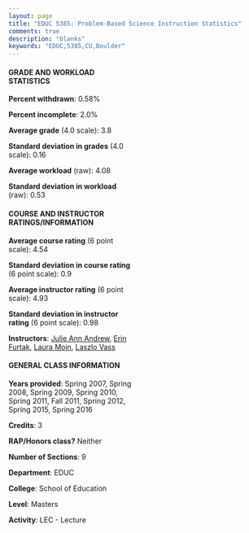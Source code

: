 ```yaml
---
layout: page
title: "EDUC 5385: Problem-Based Science Instruction Statistics"
comments: true
description: "blanks"
keywords: "EDUC,5385,CU,Boulder"
---
```

<head>
<script src="https://ajax.googleapis.com/ajax/libs/jquery/2.1.3/jquery.min.js"></script>
<script src="https://dl.dropboxusercontent.com/s/pc42nxpaw1ea4o9/highcharts.js?dl=0"></script>
<!-- <script src="../assets/js/highcharts.js"></script> -->
<style type="text/css">@font-face {
	font-family: "Bebas Neue";
	src: url(https://www.filehosting.org/file/details/544349/BebasNeue Regular.otf) format("opentype");
	}
	h1.Bebas { 
		font-family: "Bebas Neue", Verdana, Tahoma;
	}
</style>
</head>
<body>
	<div id="container" style="float: right; width: 45%; height: 88%; margin-left: 2.5%; margin-right: 2.5%;"></div>
	<script language="JavaScript">
		$(document).ready(function() {
		var chart = {type: 'column'};
		var title = {text: 'Grade Distribution'};
		var xAxis = {categories: ['A','B','C','D','F'],crosshair: true};
		var yAxis = {min: 0,title: {text: 'Percentage'}};
		var tooltip = {headerFormat: '<center><b><span style="font-size:20px">{point.key}</span></b></center>',
		               pointFormat: '<td style="padding:0"><b>{point.y:.1f}%</b></td>',
		               footerFormat: '</table>',shared: true,useHTML: true};
		var plotOptions = {column: {pointPadding: 0.0,borderWidth: 0}};  
		var credits = {enabled: false};var series= [{name: 'Percent',data: [84.69,12.66,2.65,0.0,0.0,]}];
		var json = {};
		json.chart = chart;
		json.title = title;
		json.tooltip = tooltip;
		json.xAxis = xAxis;
		json.yAxis = yAxis;  
		json.series = series;
		json.plotOptions = plotOptions;  
		json.credits = credits;
		$('#container').highcharts(json);
	});
	</script>
</body>
			   
#### GRADE AND WORKLOAD STATISTICS

**Percent withdrawn**: 0.58%

**Percent incomplete**: 2.0%

**Average grade** (4.0 scale): 3.8

**Standard deviation in grades** (4.0 scale): 0.16

**Average workload** (raw): 4.08

**Standard deviation in workload** (raw): 0.53

#### COURSE AND INSTRUCTOR RATINGS/INFORMATION

**Average course rating** (6 point scale): 4.54

**Standard deviation in course rating** (6 point scale): 0.9

**Average instructor rating** (6 point scale): 4.93

**Standard deviation in instructor rating** (6 point scale): 0.98

**Instructors**: <a href='../../instructors/Julie_Ann_Andrew'>Julie Ann Andrew</a>, <a href='../../instructors/Erin_Furtak'>Erin Furtak</a>, <a href='../../instructors/Laura_Moin'>Laura Moin</a>, <a href='../../instructors/Laszlo_Vass'>Laszlo Vass</a>

#### GENERAL CLASS INFORMATION

**Years provided**: Spring 2007, Spring 2008, Spring 2009, Spring 2010, Spring 2011, Fall 2011, Spring 2012, Spring 2015, Spring 2016

**Credits**: 3

**RAP/Honors class?** Neither

**Number of Sections**: 9

**Department**: EDUC

**College**: School of Education

**Level**: Masters

**Activity**: LEC - Lecture
